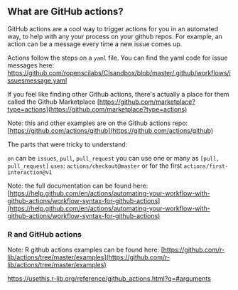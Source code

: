 ## What are GitHub actions?

GitHub actions are a cool way to trigger actions for you in an automated way, to help with any your process on your github repos.
For example, an action can be a message every time a new issue comes up.

Actions follow the steps on a `yaml` file. You can find the yaml code for issue messages here:
https://github.com/ropenscilabs/CIsandbox/blob/master/.github/workflows/issuesmessage.yaml

If you feel like finding other Github actions, there's actually a place for them called the Github Marketplace
[https://github.com/marketplace?type=actions](https://github.com/marketplace?type=actions)


Note: this and other examples are on the Github actions repo: 
[https://github.com/actions/github](https://github.com/actions/github)

The parts that were tricky to understand:

`on` can be `issues`, `pull`, `pull_request` you can use one or many as `[pull, pull_request]`
`uses`: `actions/checkout@master` or for the first `actions/first-interaction@v1`


Note: the full documentation can be found here:
[https://help.github.com/en/actions/automating-your-workflow-with-github-actions/workflow-syntax-for-github-actions](https://help.github.com/en/actions/automating-your-workflow-with-github-actions/workflow-syntax-for-github-actions)

### R and GitHub actions

Note: R github actions examples can be found here:
[https://github.com/r-lib/actions/tree/master/examples](https://github.com/r-lib/actions/tree/master/examples)

https://usethis.r-lib.org/reference/github_actions.html?q=#arguments

